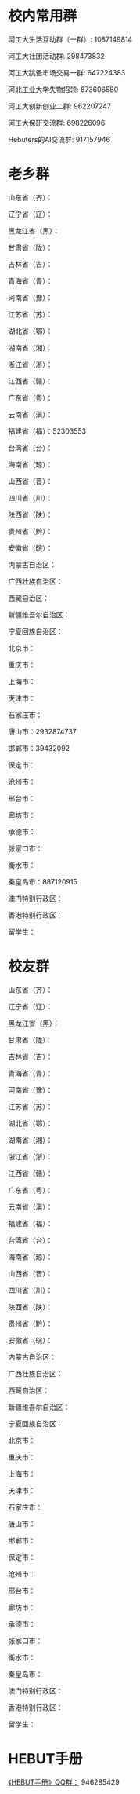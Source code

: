
# 校内常用群

河工大生活互助群（一群）: 1087149814

河工大社团活动群: 298473832

河工大跳蚤市场交易一群: 647224383

河北工业大学失物招领: 873606580

河工大创新创业二群: 962207247

河工大保研交流群: 698226096

Hebuters的AI交流群: 917157946


# 老乡群

山东省（齐）：

辽宁省（辽）：

黑龙江省（黑）：

甘肃省（陇）：

吉林省（吉）：

青海省（青）：

河南省（豫）：

江苏省（苏）：

湖北省（鄂）：

湖南省（湘）：

浙江省（浙）：

江西省（赣）：

广东省（粤）：

云南省（滇）：

福建省（福）：52303553

台湾省（台）：

海南省（琼）：

山西省（晋）：

四川省（川）：

陕西省（陕）：

贵州省（黔）：

安徽省（皖）：

内蒙古自治区：

广西壮族自治区：

西藏自治区：

新疆维吾尔自治区：

宁夏回族自治区：

北京市：

重庆市：

上海市：

天津市：

石家庄市：

唐山市：2932874737

邯郸市：39432092

保定市：

沧州市：

邢台市：

廊坊市：

承德市：

张家口市：

衡水市：

秦皇岛市：887120915

澳门特别行政区：

香港特别行政区：

留学生：

# 校友群

山东省（齐）：

辽宁省（辽）：

黑龙江省（黑）：

甘肃省（陇）：

吉林省（吉）：

青海省（青）：

河南省（豫）：

江苏省（苏）：

湖北省（鄂）：

湖南省（湘）：

浙江省（浙）：

江西省（赣）：

广东省（粤）：

云南省（滇）：

福建省（福）：

台湾省（台）：

海南省（琼）：

山西省（晋）：

四川省（川）：

陕西省（陕）：

贵州省（黔）：

安徽省（皖）：

内蒙古自治区：

广西壮族自治区：

西藏自治区：

新疆维吾尔自治区：

宁夏回族自治区：

北京市：

重庆市：

上海市：

天津市：

石家庄市：

唐山市：

邯郸市：

保定市：

沧州市：

邢台市：

廊坊市：

承德市：

张家口市：

衡水市：

秦皇岛市：

澳门特别行政区：

香港特别行政区：

留学生：

# HEBUT手册

[《HEBUT手册》QQ群：](https://jq.qq.com/?_wv=1027&k=rP98vlMt) 946285429






